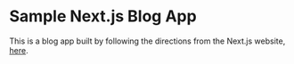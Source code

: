 # Sample Next.js Blog App

This is a blog app built by following the directions from the Next.js website, [here](https://nextjs.org/learn/basics/create-nextjs-app).